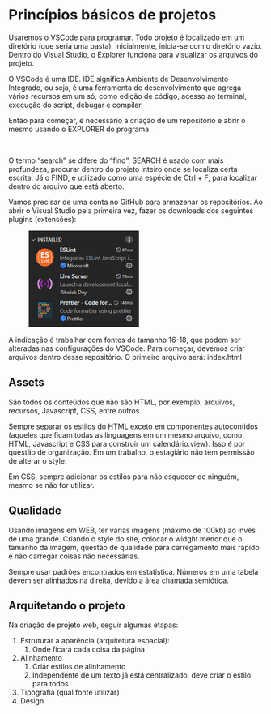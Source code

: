 # Princípios básicos de projetos

Usaremos o VSCode para programar. Todo projeto é localizado em um diretório (que seria uma pasta), inicialmente, inicia-se com o diretório vazio. Dentro do Visual Studio, o Explorer funciona para visualizar os arquivos do projeto.

O VSCode é uma IDE. IDE significa Ambiente de Desenvolvimento Integrado, ou seja, é uma ferramenta de desenvolvimento que agrega vários recursos em um só, como edição de código, acesso ao terminal, execução do script, debugar e compilar.

Então para começar, é necessário a criação de um repositório e abrir o mesmo usando o EXPLORER do programa.

<figure><img src="../../.gitbook/assets/repositório de projeto.png" alt=""><figcaption></figcaption></figure>

O termo “search” se difere do “find”. SEARCH é usado com mais profundeza, procurar dentro do projeto inteiro onde se localiza certa escrita. Já o FIND, é utilizado como uma espécie de Ctrl + F, para localizar dentro do arquivo que está aberto.

Vamos precisar de uma conta no GitHub para armazenar os repositórios. Ao abrir o Visual Studio pela primeira vez, fazer os downloads dos seguintes plugins (extensões):

<figure><img src="../../.gitbook/assets/image.png" alt=""><figcaption></figcaption></figure>

A indicação é trabalhar com fontes de tamanho 16-18, que podem ser alteradas nas configurações do VSCode. Para começar, devemos criar arquivos dentro desse repositório. O primeiro arquivo será: index.html

## Assets

São todos os conteúdos que não são HTML, por exemplo, arquivos, recursos, Javascript, CSS, entre outros.

Sempre separar os estilos do HTML exceto em componentes autocontidos (aqueles que ficam todas as linguagens em um mesmo arquivo, como HTML, Javascript e CSS para construir um calendário.view). Isso é por questão de organização. Em um trabalho, o estagiário não tem permissão de alterar o style.

Em CSS, sempre adicionar os estilos para não esquecer de ninguém, mesmo se não for utilizar.

## Qualidade

Usando imagens em WEB, ter várias imagens (máximo de 100kb) ao invés de uma grande. Criando o style do site, colocar o widght menor que o tamanho da imagem, questão de qualidade para carregamento mais rápido e não carregar coisas não necessárias.

Sempre usar padrões encontrados em estatística. Números em uma tabela devem ser alinhados na direita, devido a área chamada semiótica.

## Arquitetando o projeto

Na criação de projeto web, seguir algumas etapas:

1. Estruturar a aparência (arquitetura espacial):
   1. Onde ficará cada coisa da página
2. Alinhamento
   1. Criar estilos de alinhamento
   2. Independente de um texto já está centralizado, deve criar o estilo para todos
3. Tipografia (qual fonte utilizar)
4. Design
